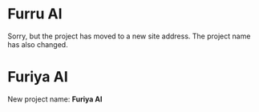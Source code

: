 # Furru AI 
Sorry, but the project has moved to a new site address. The project name has also changed.

# Furiya AI 
New project name: **Furiya AI** 


